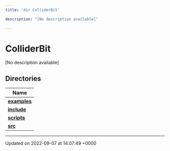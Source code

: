 ```yaml
---
title: 'dir ColliderBit'

description: "[No description available]"

---
```


# ColliderBit

[No description available]

## Directories

| Name           |
| -------------- |
| **[examples](/documentation/code/files/dir_5ec7ed99c429be57649080f5572cb885/#dir-examples)**  |
| **[include](/documentation/code/files/dir_86971f7a3e033a44fdd79643f3070191/#dir-include)**  |
| **[scripts](/documentation/code/files/dir_8d8d78fa40d3abc744d88b85d344fbd6/#dir-scripts)**  |
| **[src](/documentation/code/files/dir_ebc0d8ef92b132863f07a78e664e2ed5/#dir-src)**  |






-------------------------------

Updated on 2022-09-07 at 14:07:49 +0000
